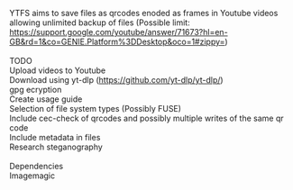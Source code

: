 YTFS aims to save files as qrcodes enoded as frames in Youtube videos allowing unlimited backup of files (Possible limit: https://support.google.com/youtube/answer/71673?hl=en-GB&rd=1&co=GENIE.Platform%3DDesktop&oco=1#zippy=)<br/>
<br/>
TODO<br/>
Upload videos to Youtube<br/>
Download using yt-dlp (https://github.com/yt-dlp/yt-dlp/)<br/>
gpg ecryption<br/>
Create usage guide<br/>
Selection of file system types (Possibly FUSE)<br/>
Include cec-check of qrcodes and possibly multiple writes of the same qr code<br/>
Include metadata in files<br/>
Research steganography<br/>
<br/>
Dependencies<br/>
Imagemagic<br/>
